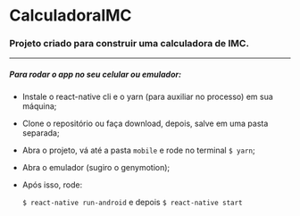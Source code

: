 # CalculadoraIMC

### Projeto criado para construir uma calculadora de IMC.

---

##### Para rodar o app no seu celular ou emulador:
  - Instale o react-native cli e o yarn (para auxiliar no processo) em sua máquina;
  
  - Clone o repositório ou faça download, depois, salve em uma pasta separada;
  
  - Abra o projeto, vá até a pasta `mobile` e rode no terminal `$ yarn`;
  
  - Abra o emulador (sugiro o genymotion);
  
  - Após isso, rode:
      
      `$ react-native run-android` e depois `$ react-native start`
